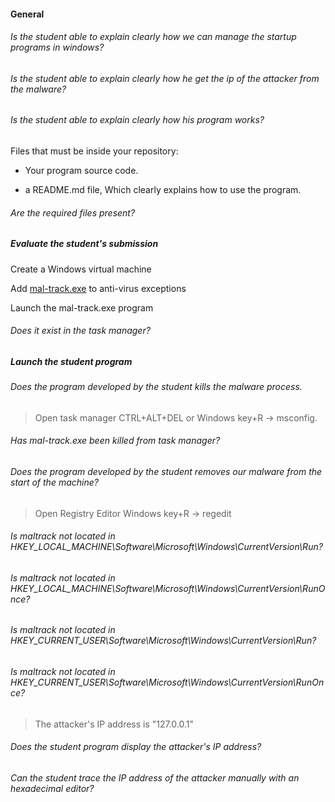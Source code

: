 #### General

###### Is the student able to explain clearly how we can manage the startup programs in windows?

###### Is the student able to explain clearly how he get the ip of the attacker from the malware?

###### Is the student able to explain clearly how his program works?

Files that must be inside your repository:

- Your program source code.

- a README.md file, Which clearly explains how to use the program.

###### Are the required files present?

##### Evaluate the student's submission

Create a Windows virtual machine

Add [mal-track.exe](<../resources/mal-track(Fynloski%20sample%2C%20ON%20VM%20ONLY).zip>) to anti-virus exceptions

Launch the mal-track.exe program

###### Does it exist in the task manager?

##### Launch the student program

###### Does the program developed by the student kills the malware process.

> Open task manager CTRL+ALT+DEL or Windows key+R -> msconfig.

###### Has mal-track.exe been killed from task manager?

###### Does the program developed by the student removes our malware from the start of the machine?

> Open Registry Editor Windows key+R -> regedit

###### Is maltrack not located in HKEY_LOCAL_MACHINE\Software\Microsoft\Windows\CurrentVersion\Run?

###### Is maltrack not located in HKEY_LOCAL_MACHINE\Software\Microsoft\Windows\CurrentVersion\RunOnce?

###### Is maltrack not located in HKEY_CURRENT_USER\Software\Microsoft\Windows\CurrentVersion\Run?

###### Is maltrack not located in HKEY_CURRENT_USER\Software\Microsoft\Windows\CurrentVersion\RunOnce?

> The attacker's IP address is "127.0.0.1"

###### Does the student program display the attacker's IP address?

###### Can the student trace the IP address of the attacker manually with an hexadecimal editor?
